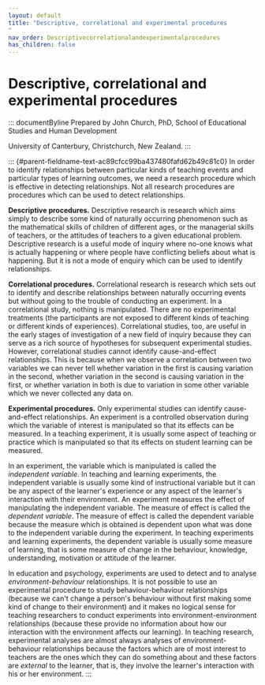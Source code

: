 ```yaml
---
layout: default
title: "Descriptive, correlational and experimental procedures 
"
nav_order: Descriptivecorrelationalandexperimentalprocedures
has_children: false
---
```

# Descriptive, correlational and experimental procedures 


::: documentByline
Prepared by John Church, PhD, School of Educational Studies and Human
Development

University of Canterbury, Christchurch, New Zealand.
:::

::: {#parent-fieldname-text-ac89cfcc99ba437480fafd62b49c81c0}
In order to identify relationships between particular kinds of teaching
events and particular types of learning outcomes, we need a research
procedure which is effective in detecting relationships. Not all
research procedures are procedures which can be used to detect
relationships.

**Descriptive procedures.** Descriptive research is research which aims
simply to describe some kind of naturally occurring phenomenon such as
the mathematical skills of children of different ages, or the managerial
skills of teachers, or the attitudes of teachers to a given educational
problem. Descriptive research is a useful mode of inquiry where no-one
knows what is actually happening or where people have conflicting
beliefs about what is happening. But it is not a mode of enquiry which
can be used to identify relationships.

**Correlational procedures.** Correlational research is research which
sets out to identify and describe relationships between naturally
occurring events but without going to the trouble of conducting an
experiment. In a correlational study, nothing is manipulated. There are
no experimental treatments (the participants are not exposed to
different kinds of teaching or different kinds of experiences).
Correlational studies, too, are useful in the early stages of
investigation of a new field of inquiry because they can serve as a rich
source of hypotheses for subsequent experimental studies. However,
correlational studies cannot identify cause-and-effect relationships.
This is because when we observe a correlation between two variables we
can never tell whether variation in the first is causing variation in
the second, whether variation in the second is causing variation in the
first, or whether variation in both is due to variation in some other
variable which we never collected any data on.

**Experimental procedures.** Only experimental studies can identify
cause-and-effect relationships. An experiment is a controlled
observation during which the variable of interest is manipulated so that
its effects can be measured. In a teaching experiment, it is usually
some aspect of teaching or practice which is manipulated so that its
effects on student learning can be measured.

In an experiment, the variable which is manipulated is called the
*independent variable*. In teaching and learning experiments, the
independent variable is usually some kind of instructional variable but
it can be any aspect of the learner\'s experience or any aspect of the
learner\'s interaction with their environment. An experiment measures
the effect of manipulating the independent variable. The measure of
effect is called the *dependent variable*. The measure of effect is
called the dependent variable because the measure which is obtained is
dependent upon what was done to the independent variable during the
experiment. In teaching experiments and learning experiments, the
dependent variable is usually some measure of learning, that is some
measure of change in the behaviour, knowledge, understanding, motivation
or attitude of the learner.

In education and psychology, experiments are used to detect and to
analyse *environment-behaviour* relationships. It is not possible to use
an experimental procedure to study behaviour-behaviour relationships
(because we can't change a person's behaviour without first making some
kind of change to their environment) and it makes no logical sense for
teaching researchers to conduct experiments into environment-environment
relationships (because these provide no information about how our
interaction with the environment affects our learning). In teaching
research, experimental analyses are almost always analyses of
environment-behaviour relationships because the factors which are of
most interest to teachers are the ones which they can do something about
and these factors are *external* to the learner, that is, they involve
the learner's interaction with his or her environment.
:::
